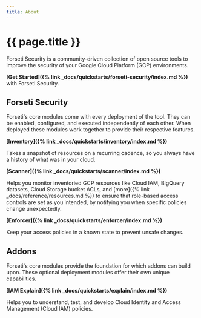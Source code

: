```yaml
---
title: About
---
```

# {{ page.title }}

Forseti Security is a community-driven collection of open source tools to
improve the security of your Google Cloud Platform (GCP) environments.

**[Get Started]({% link _docs/quickstarts/forseti-security/index.md %})** with
Forseti Security.

## Forseti Security

Forseti's core modules come with every deployment of the tool. They can be
enabled, configured, and executed independently of each other. When deployed
these modules work together to provide their respective features.

**[Inventory]({% link _docs/quickstarts/inventory/index.md %})**

Takes a snapshot of resources on a recurring cadence, so you always have a
history of what was in your cloud.

**[Scanner]({% link _docs/quickstarts/scanner/index.md %})**

Helps you monitor inventoried GCP resources like Cloud IAM,
BigQuery datasets, Cloud Storage bucket ACLs, and
[more]({% link _docs/reference/resources.md %})
to ensure that role-based access controls are set as you intended, by
notifying you when specific policies change unexpectedly.

**[Enforcer]({% link _docs/quickstarts/enforcer/index.md %})**

Keep your access policies in a known state to prevent unsafe changes.

## Addons 

Forseti's core modules provide the foundation for which addons can build upon.
These optional deployment modules offer their own unique capabilities.

**[IAM Explain]({% link _docs/quickstarts/explain/index.md %})**

Helps you to understand, test, and develop Cloud Identity and Access Management
(Cloud IAM) policies.
